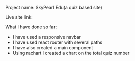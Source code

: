 Project name: SkyPearl Edu(a quiz based site)

Live site link: 

What I have done so far:
* I have used a responsive navbar
* I have used react router with several paths
* I have also created a main component
* Using rachart I created a chart on the total quiz number